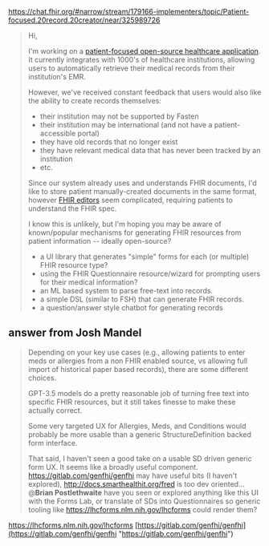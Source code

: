 https://chat.fhir.org/#narrow/stream/179166-implementers/topic/Patient-focused.20record.20creator/near/325989726

> Hi,
>
> I'm working on a [patient-focused open-source healthcare application](https://github.com/fastenhealth/fasten-onprem "https://github.com/fastenhealth/fasten-onprem"). It currently integrates with 1000's of healthcare institutions, allowing users to automatically retrieve their medical records from their institution's EMR. 
> 
> However, we've received constant feedback that users would also like the ability to create records themselves:
> - their institution may not be supported by Fasten
> - their institution may be international (and not have a patient-accessible portal)
> - they have old records that no longer exist
> - they have relevant medical data that has never been tracked by an institution
> - etc. 
> 
> Since our system already uses and understands FHIR documents, I'd like to store patient manually-created documents in the same format, however [FHIR editors](http://docs.smarthealthit.org/fred/) seem complicated, requiring patients to understand the FHIR spec.
> 
> I know this is unlikely, but I'm hoping you may be aware of known/popular mechanisms for generating FHIR resources from patient information -- ideally open-source?
> 
> - a UI library that generates "simple" forms for each (or multiple) FHIR resource type?
> - using the FHIR Questionnaire resource/wizard for prompting users for their medical information?
> - an ML based system to parse free-text into records. 
> - a simple DSL (similar to FSH) that can generate FHIR records. 
> - a question/answer style chatbot for generating records


## answer from Josh Mandel

> Depending on your key use cases (e.g., allowing patients to enter meds or allergies from a non FHIR enabled source, vs allowing full import of historical paper based records), there are some different choices.
> 
> GPT-3.5 models do a pretty reasonable job of turning free text into specific FHIR resources, but it still takes finesse to make these actually correct.
> 
> Some very targeted UX for Allergies, Meds, and Conditions would probably be more usable than a generic StructureDefinition backed form interface. 
> 
> That said, I haven't seen a good take on a usable SD driven generic form UX. It seems like a broadly useful component. https://gitlab.com/genfhi/genfhi may have useful bits (I haven't explored), http://docs.smarthealthit.org/fred is too dev oriented... @**Brian Postlethwaite** have you seen or explored anything like this UI with the Forms Lab, or translate of SDs into Questionnaires so generic tooling like https://lhcforms.nlm.nih.gov/lhcforms could render them?


https://lhcforms.nlm.nih.gov/lhcforms
[https://gitlab.com/genfhi/genfhi](https://gitlab.com/genfhi/genfhi "https://gitlab.com/genfhi/genfhi")

